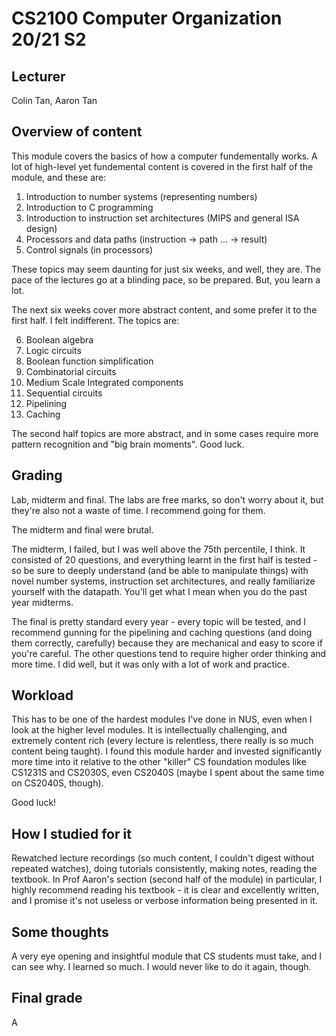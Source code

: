 # CS2100 Computer Organization 20/21 S2

## Lecturer

Colin Tan, Aaron Tan

## Overview of content

This module covers the basics of how a computer fundementally works. A lot of high-level yet fundemental content is covered in the first half of the module, and these are:

1. Introduction to number systems (representing numbers)
2. Introduction to C programming
3. Introduction to instruction set architectures (MIPS and general ISA design)
4. Processors and data paths (instruction -> path ... -> result)
5. Control signals (in processors)

These topics may seem daunting for just six weeks, and well, they are. The pace of the lectures go at a blinding pace, so be prepared. But, you learn a lot.

The next six weeks cover more abstract content, and some prefer it to the first half. I felt indifferent. The topics are:

6. Boolean algebra
7. Logic circuits
8. Boolean function simplification
9. Combinatorial circuits
10. Medium Scale Integrated components
11. Sequential circuits
12. Pipelining
13. Caching

The second half topics are more abstract, and in some cases require more pattern recognition and "big brain moments". Good luck.

## Grading

Lab, midterm and final. The labs are free marks, so don't worry about it, but they're also not a waste of time. I recommend going for them.

The midterm and final were brutal.

The midterm, I failed, but I was well above the 75th percentile, I think. It consisted of 20 questions, and everything learnt in the first half is tested - so be sure to deeply understand (and be able to manipulate things) with novel number systems, instruction set architectures, and really familiarize yourself with the datapath. You'll get what I mean when you do the past year midterms.

The final is pretty standard every year - every topic will be tested, and I recommend gunning for the pipelining and caching questions (and doing them correctly, carefully) because they are mechanical and easy to score if you're careful. The other questions tend to require higher order thinking and more time. I did well, but it was only with a lot of work and practice.

## Workload

This has to be one of the hardest modules I've done in NUS, even when I look at the higher level modules. It is intellectually challenging, and extremely content rich (every lecture is relentless, there really is so much content being taught). I found this module harder and invested significantly more time into it relative to the other "killer" CS foundation modules like CS1231S and CS2030S, even CS2040S (maybe I spent about the same time on CS2040S, though).

Good luck!

## How I studied for it

Rewatched lecture recordings (so much content, I couldn't digest without repeated watches), doing tutorials consistently, making notes, reading the textbook. In Prof Aaron's section (second half of the module) in particular, I highly recommend reading his textbook - it is clear and excellently written, and I promise it's not useless or verbose information being presented in it.

## Some thoughts

A very eye opening and insightful module that CS students must take, and I can see why. I learned so much. I would never like to do it again, though.

## Final grade

A
